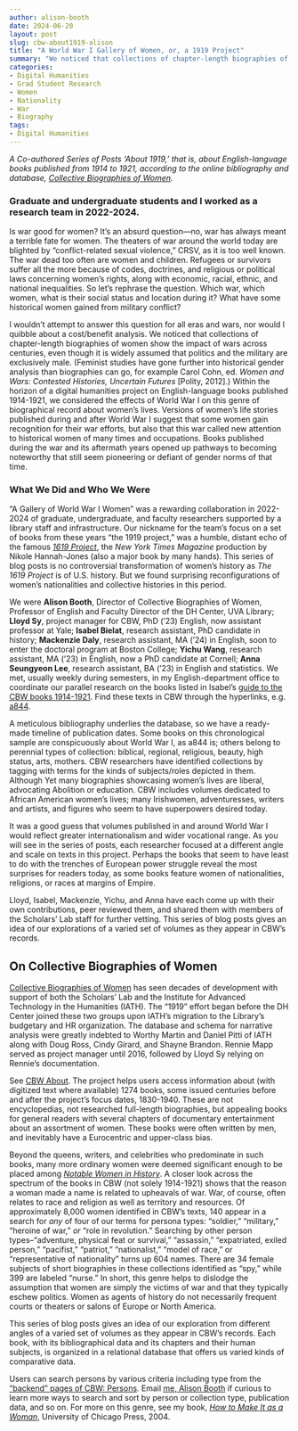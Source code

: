 ```yaml
---
author: alison-booth
date: 2024-06-20
layout: post
slug: cbw-about1919-alison
title: "A World War I Gallery of Women, or, a 1919 Project"
summary: "We noticed that collections of chapter-length biographies of women show the impact of wars across centuries, even though it is widely assumed that politics and the military are exclusively male."
categories:
- Digital Humanities
- Grad Student Research
- Women
- Nationality
- War
- Biography
tags:
- Digital Humanities
---
```


*A Co-authored Series of Posts ‘About 1919,’ that is, about English-language books published from 1914 to 1921, according to the online bibliography and database, [Collective Biographies of Women](https://cbw.iath.virginia.edu).*
 
### Graduate and undergraduate students and I worked as a research team in 2022-2024.
 
Is war good for women? It’s an absurd question—no, war has always meant a terrible fate for women. The theaters of war around the world today are blighted by “conflict-related sexual violence,” CRSV, as it is too well known. The war dead too often are women and children. Refugees or survivors suffer all the more because of codes, doctrines, and religious or political laws concerning women’s rights, along with economic, racial, ethnic, and national inequalities. So let’s rephrase the question. Which war, which women, what is their social status and location during it? What have some historical women gained from military conflict?
 
I wouldn’t attempt to answer this question for all eras and wars, nor would I quibble about a cost/benefit analysis. We noticed that collections of chapter-length biographies of women show the impact of wars across centuries, even though it is widely assumed that politics and the military are exclusively male. (Feminist studies have gone further into historical gender analysis than biographies can go, for example Carol Cohn, ed. *Women and Wars: Contested Histories, Uncertain Futures* [Polity, 2012].) Within the horizon of a digital humanities project on English-language books published 1914-1921, we considered the effects of World War I on this genre of biographical record about women’s lives. Versions of women’s life stories published during and after World War I suggest that some women gain recognition for their war efforts, but also that this war called new attention to historical women of many times and occupations. Books published during the war and its aftermath years opened up pathways to becoming noteworthy that still seem pioneering or defiant of gender norms of that time.
 
### What We Did and Who We Were
 
“A Gallery of World War I Women” was a rewarding collaboration in 2022-2024 of graduate, undergraduate, and faculty researchers supported by a library staff and infrastructure. Our nickname for the team’s focus on a set of books from these years “the 1919 project,” was a humble, distant echo of the famous [*1619 Project*]( https://1619books.com/#about-the-1619-project), the *New York Times Magazine* production by Nikole Hannah-Jones (also a major book by many hands). This series of blog posts is no controversial transformation of women’s history as *The 1619 Project* is of U.S. history. But we found surprising reconfigurations of women’s nationalities and collective histories in this period.
 
We were **Alison Booth**, Director of Collective Biographies of Women, Professor of English and Faculty Director of the DH Center, UVA Library; **Lloyd Sy**, project manager for CBW, PhD (’23) English, now assistant professor at Yale; **Isabel Bielat**, research assistant, PhD candidate in history; **Mackenzie Daly**, research assistant, MA (’24) in English, soon to enter the doctoral program at Boston College; **Yichu Wang**, research assistant, MA (’23) in English, now a PhD candidate at Cornell; **Anna Seungyeon Lee**, research assistant, BA (’23) in English and statistics. We met, usually weekly during semesters, in my English-department office to coordinate our parallel research on the books listed in Isabel’s [guide to the CBW books 1914-1921](https://docs.google.com/document/d/10JIEddY8YZGeLEV7oZxE_vY_sAEjCeSjSnI-BT2ZavM/edit#heading=h.bsx1j1b3twa8).
Find these texts in CBW through the hyperlinks, e.g. [a844](https://cbw.iath.virginia.edu/cbw_db/collections.php?id=2193).
 
A meticulous bibliography underlies the database, so we have a ready-made timeline of publication dates. Some books on this chronological sample are conspicuously about World War I, as a844 is; others belong to perennial types of collection: biblical, regional, religious, beauty, high status, arts, mothers. CBW researchers have identified collections by tagging with terms for the kinds of subjects/roles depicted in them. Although Yet many biographies showcasing women’s lives are liberal, advocating Abolition or education. CBW includes volumes dedicated to African American women’s lives; many Irishwomen, adventuresses, writers and artists, and figures who seem to have superpowers desired today.
 
It was a good guess that volumes published in and around World War I would reflect greater internationalism and wider vocational range. As you will see in the series of posts, each researcher focused at a different angle and scale on texts in this project. Perhaps the books that seem to have least to do with the trenches of European power struggle reveal the most surprises for readers today, as some books feature women of nationalities, religions, or races at margins of Empire. 
 
Lloyd, Isabel, Mackenzie, Yichu, and Anna have each come up with their own contributions, peer reviewed them, and shared them with members of the Scholars’ Lab staff for further vetting. This series of blog posts gives an idea of our explorations of a varied set of volumes as they appear in CBW’s records.
 
## On Collective Biographies of Women
 
[Collective Biographies of Women](https://cbw.iath.virginia.edu) has seen decades of development with support of both the Scholars’ Lab and the Institute for Advanced Technology in the Humanities (IATH). The “1919” effort began before the DH Center joined these two groups upon IATH’s migration to the Library’s budgetary and HR organization. The database and schema for narrative analysis were greatly indebted to Worthy Martin and Daniel Pitti of IATH along with Doug Ross, Cindy Girard, and Shayne Brandon. Rennie Mapp served as project manager until 2016, followed by Lloyd Sy relying on Rennie’s documentation.
 
See [CBW About](https://cbw.iath.virginia.edu/about.php). The project helps users access information about (with digitized text where available) 1274 books, some issued centuries before and after the project’s focus dates, 1830-1940. These are not encyclopedias, not researched full-length biographies, but appealing books for general readers with several chapters of documentary entertainment about an assortment of women. These books were often written by men, and inevitably have a Eurocentric and upper-class bias.
 
Beyond the queens, writers, and celebrities who predominate in such books, many more ordinary women were deemed significant enough to be placed among [*Notable Women in History*](https://cbw.iath.virginia.edu/books_display.php?id=1319). A closer look across the spectrum of the books in CBW (not solely 1914-1921) shows that the reason a woman made a name is related to upheavals of war. War, of course, often relates to race and religion as well as territory and resources. Of approximately 8,000 women identified in CBW’s texts, 140 appear in a search for *any* of four of our terms for persona types: “soldier,” “military,” “heroine of war,” *or* “role in revolution.” Searching by other person types–“adventure, physical feat or survival,” “assassin,” “expatriated, exiled person,” “pacifist,” “patriot,” “nationalist,” “model of race,” or “representative of nationality” turns up 604 names. There are 34 female subjects of short biographies in these collections identified as “spy,” while 399 are labeled “nurse.” In short, this genre helps to dislodge the assumption that women are simply the victims of war and that they typically eschew politics. Women as agents of history do not necessarily frequent courts or theaters or salons of Europe or North America.
 
This series of blog posts gives an idea of our exploration from different angles of a varied set of volumes as they appear in CBW’s records. Each book, with its bibliographical data and its chapters and their human subjects, is organized in a relational database that offers us varied kinds of comparative data. 
 
Users can search persons by various criteria including type from the [“backend” pages of CBW: Persons]( https://cbw.iath.virginia.edu/cbw_db/persons_search.php). Email [me, Alison Booth](ab6j@virginia.edu) if curious to learn more ways to search and sort by person or collection type, publication data, and so on. For more on this genre, see my book, [*How to Make It as a Woman*]( https://press.uchicago.edu/ucp/books/book/chicago/H/bo3646419.html), University of Chicago Press, 2004. 
 
 
 
 
 
 
 


